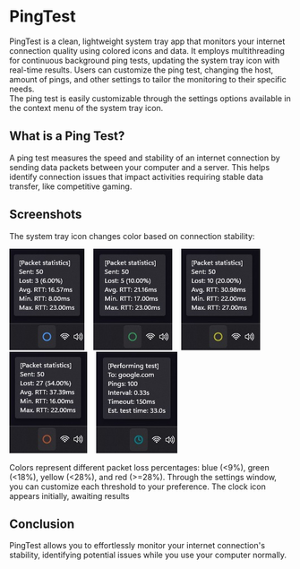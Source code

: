 # PingTest
PingTest is a clean, lightweight system tray app that monitors your internet connection quality using colored icons and data. It employs multithreading for continuous background ping tests, updating the system tray icon with real-time results. Users can customize the ping test, changing the host, amount of pings, and other settings to tailor the monitoring to their specific needs.  
The ping test is easily customizable through the settings options available in the context menu of the system tray icon.

## What is a Ping Test?
A ping test measures the speed and stability of an internet connection by sending data packets between your computer and a server. This helps identify connection issues that impact activities requiring stable data transfer, like competitive gaming.

## Screenshots
The system tray icon changes color based on connection stability:

<img src="Screenshots/Blue circle.jpg" alt="BlueCricle">&nbsp;&nbsp;&nbsp;
<img src="Screenshots/Green circle.jpg" alt="GreenCircle">&nbsp;&nbsp;&nbsp;
<img src="Screenshots/Yellow circle.jpg" alt="YellowCircle">&nbsp;&nbsp;&nbsp;
<img src="Screenshots/Red circle.jpg" alt="RedCircle">&nbsp;&nbsp;&nbsp;
<img src="Screenshots/Testing.jpg" alt="Testing...">

Colors represent different packet loss percentages: blue (<9%), green (<18%), yellow (<28%), and red (>=28%). Through the settings window, you can customize each threshold to your preference. The clock icon appears initially, awaiting results

## Conclusion
PingTest allows you to effortlessly monitor your internet connection's stability, identifying potential issues while you use your computer normally.

